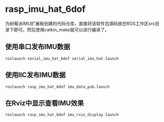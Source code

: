 # rasp_imu_hat_6dof

为树莓派IMU扩展板创建的代码仓库，直接将该软件包源码放在ROS工作区src目录下即可。然后使用catkin_make就可以进行编译了。

## 使用串口发布IMU数据
`roslaunch serial_imu_hat_6dof serial_imu_hat.launch`

## 使用IIC发布IMU数据
`roslaunch rasp_imu_hat_6dof imu_data_pub.launch`

## 在Rviz中显示查看IMU效果
`roslaunch rasp_imu_hat_6dof imu_rviz_display.launch`

